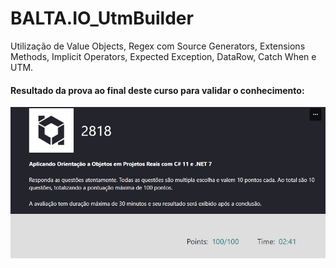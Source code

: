 # BALTA.IO_UtmBuilder
Utilização de Value Objects, Regex com Source Generators, Extensions Methods, Implicit Operators, Expected Exception, DataRow, Catch When e UTM.

#### Resultado da prova ao final deste curso para validar o conhecimento:

<div style="display: flex; justify-content: center;">
  <img src="https://github.com/arthurgalanti/BALTA.IO_UtmBuilder/blob/main/exam_2818.png?raw=true">
